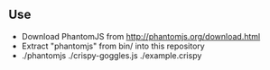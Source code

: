Use
---

- Download PhantomJS from http://phantomjs.org/download.html
- Extract "phantomjs" from bin/ into this repository
- ./phantomjs ./crispy-goggles.js ./example.crispy

